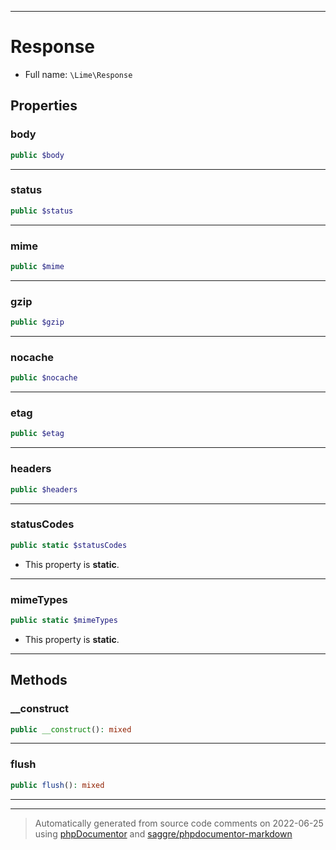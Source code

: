 ***

# Response





* Full name: `\Lime\Response`



## Properties


### body



```php
public $body
```






***

### status



```php
public $status
```






***

### mime



```php
public $mime
```






***

### gzip



```php
public $gzip
```






***

### nocache



```php
public $nocache
```






***

### etag



```php
public $etag
```






***

### headers



```php
public $headers
```






***

### statusCodes



```php
public static $statusCodes
```



* This property is **static**.


***

### mimeTypes



```php
public static $mimeTypes
```



* This property is **static**.


***

## Methods


### __construct



```php
public __construct(): mixed
```











***

### flush



```php
public flush(): mixed
```











***


***
> Automatically generated from source code comments on 2022-06-25 using [phpDocumentor](http://www.phpdoc.org/) and [saggre/phpdocumentor-markdown](https://github.com/Saggre/phpDocumentor-markdown)
